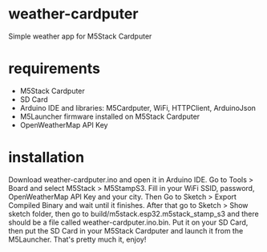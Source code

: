 # weather-cardputer
Simple weather app for M5Stack Cardputer

# requirements
- M5Stack Cardputer
- SD Card
- Arduino IDE and libraries: M5Cardputer, WiFi, HTTPClient, ArduinoJson
- M5Launcher firmware installed on M5Stack Cardputer
- OpenWeatherMap API Key

# installation
Download weather-cardputer.ino and open it in Arduino IDE. Go to Tools > Board and select M5Stack > M5StampS3. Fill in your WiFi SSID, password, OpenWeatherMap API Key and your city. Then Go to Sketch > Export Compiled Binary and wait until it finishes. After that go to Sketch > Show sketch folder, then go to build/m5stack.esp32.m5stack_stamp_s3 and there should be a file called weather-cardputer.ino.bin. Put it on your SD Card, then put the SD Card in your M5Stack Cardputer and launch it from the M5Launcher. That's pretty much it, enjoy!
